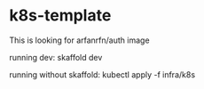 # k8s-template

This is looking for arfanrfn/auth image 

running dev: 
skaffold dev

running without skaffold:
kubectl apply -f infra/k8s 
